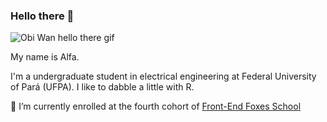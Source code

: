 ### Hello there 👋

![Obi Wan hello there gif](https://media.giphy.com/media/xTiIzJSKB4l7xTouE8/giphy.gif)

My name is Alfa.

I'm a undergraduate student in electrical engineering at Federal University of Pará (UFPA). I like to dabble a little with R.

🦊 I’m currently enrolled at the fourth cohort of [Front-End Foxes School](https://github.com/frontendfoxes)
